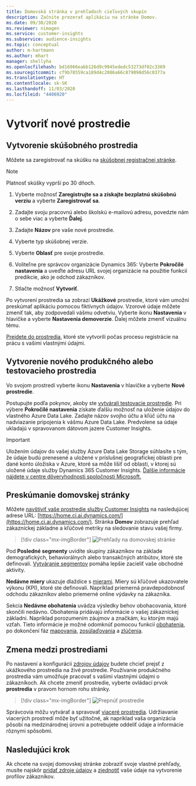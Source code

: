 ```yaml
---
title: Domovská stránka v prehľadoch cieľových skupín
description: Začnite prezerať aplikáciu na stránke Domov.
ms.date: 09/30/2020
ms.reviewer: nimagen
ms.service: customer-insights
ms.subservice: audience-insights
ms.topic: conceptual
author: m-hartmann
ms.author: mhart
manager: shellyha
ms.openlocfilehash: bd16966eabb126d9c9945ededc53273df02c3369
ms.sourcegitcommit: cf9b78559ca189d4c2086a66c879098d56c0377a
ms.translationtype: HT
ms.contentlocale: sk-SK
ms.lasthandoff: 11/03/2020
ms.locfileid: "4406920"
---
```

# <a name="create-a-new-environment"></a>Vytvoriť nové prostredie

## <a name="create-a-trial-environment"></a>Vytvorenie skúšobného prostredia

Môžete sa zaregistrovať na skúšku na [skúšobnej registračnej stránke](https://dynamics.microsoft.com/get-started/free-trial/?appname=customerinsights). 

> [!NOTE]
> Platnosť skúšky vyprší po 30 dňoch.

1. Vyberte možnosť **Zaregistrujte sa a získajte bezplatnú skúšobnú verziu** a vyberte **Zaregistrovať sa**.

1. Zadajte svoju pracovnú alebo školskú e-mailovú adresu, povedzte nám o sebe viac a vyberte **Ďalej**.

1. Zadajte **Názov** pre vaše nové prostredie. 

1. Vyberte typ skúšobnej verzie.

1. Vyberte **Oblasť** pre svoje prostredie.

1. Voliteľne pre správcov organizácie Dynamics 365: Vyberte **Pokročilé nastavenia** a uveďte adresu URL svojej organizácie na použitie funkcií predikcie, ako je odchod zákazníkov.

1. Stlačte možnosť **Vytvoriť**. 

Po vytvorení prostredia sa zobrazí **Ukážkové** prostredie, ktoré vám umožní preskúmať aplikáciu pomocou fiktívnych údajov. Vzorové údaje môžete zmeniť tak, aby zodpovedali vášmu odvetviu. Vyberte ikonu **Nastavenia** v hlavičke a vyberte **Nastavenia demoverzie**. Ďalej môžete zmeniť vizuálnu tému. 

[Prejdete do prostredia](#change-between-environments), ktoré ste vytvorili počas procesu registrácie na prácu s vašimi vlastnými údajmi.

## <a name="create-a-new-production-or-sandbox-environment"></a>Vytvorenie nového produkčného alebo testovacieho prostredia

Vo svojom prostredí vyberte ikonu **Nastavenia** v hlavičke a vyberte **Nové prostredie**.

Postupujte podľa pokynov, akoby ste [vytvárali testovacie prostredie](#create-a-trial-environment). Pri výbere **Pokročilé nastavenia** získate ďalšiu možnosť na uloženie údajov do vlastného Azure Data Lake. Zadajte názov svojho účtu a kľúč účtu na nadviazanie pripojenia k vášmu Azure Data Lake. Predvolene sa údaje ukladajú v spravovanom dátovom jazere Customer Insights.

> [!IMPORTANT]
> Uložením údajov do vašej služby Azure Data Lake Storage súhlasíte s tým, že údaje budú prenesené a uložené v príslušnej geografickej oblasti pre dané konto úložiska v Azure, ktoré sa môže líšiť od oblasti, v ktorej sú uložené údaje služby Dynamics 365 Customer Insights. [Ďalšie informácie nájdete v centre dôveryhodnosti spoločnosti Microsoft.](https://www.microsoft.com/trust-center)

## <a name="explore-the-home-page"></a>Preskúmanie domovskej stránky

Môžete [navštíviť vaše prostredie služby Customer Insights](https://home.ci.ai.dynamics.com/) na nasledujúcej adrese URL: [https://home.ci.ai.dynamics.com/](https://home.ci.ai.dynamics.com/).
Stránka **Domov** zobrazuje prehľad zákazníckej základne a kľúčové metriky na sledovanie stavu vašej firmy.

> [!div class="mx-imgBorder"] 
> ![Prehľady na domovskej stránke](media/home-page-insights.png "Prehľady na domovskej stránke")

Pod **Posledné segmenty** uvidíte skupiny zákazníkov na základe demografických, behaviorálnych alebo transakčných atribútov, ktoré ste definovali. [Vytváranie segmentov](segments.md) pomáha lepšie zacieliť vaše obchodné aktivity.

**Nedávne miery** ukazuje dlaždice s [mierami](measures.md). Miery sú kľúčové ukazovatele výkonu (KPI), ktoré ste definovali. Napríklad priemerná pravdepodobnosť odchodu zákazníkov alebo priemerné online výdavky na zákazníka.

Sekcia **Nedávne obohatenia** uvádza výsledky behov obohacovania, ktoré skončili nedávno. Obohatenia pridávajú informácie o vašej zákazníckej základni. Napríklad porozumením záujmov a značkám, ku ktorým majú vzťah. Tieto informácie je možné odomknúť pomocou funkcií [obohatenia](enrichment-microsoft-graph.md), po dokončení fáz [mapovania](map-entities.md), [zosúlaďovania](match-entities.md) a [zlúčenia](merge-entities.md).

## <a name="change-between-environments"></a>Zmena medzi prostrediami

Po nastavení a konfigurácii [zdrojov údajov](data-sources.md) budete chcieť prejsť z ukážkového prostredia na živé prostredie. Používanie produkčného prostredia vám umožňuje pracovať s vašimi vlastnými údajmi o zákazníkoch. Ak chcete zmeniť prostredie, vyberte ovládací prvok **prostredia** v pravom hornom rohu stránky.

> [!div class="mx-imgBorder"] 
> ![Prepnúť prostredie](media/home-page-environment-switcher.png "Prepnúť prostredie")

Správcovia môžu vytvárať a spravovať [viaceré prostredia](manage-environments.md). Udržiavanie viacerých prostredí môže byť užitočné, ak napríklad vaša organizácia pôsobí na medzinárodnej úrovni a potrebujete oddeliť údaje a informácie rôznymi spôsobmi.

## <a name="next-step"></a>Nasledujúci krok

Ak chcete na svojej domovskej stránke zobraziť svoje vlastné prehľady, musíte najskôr [pridať zdroje údajov](data-sources.md) a [zjednotiť](data-unification.md) vaše údaje na vytvorenie profilov zákazníkov.
